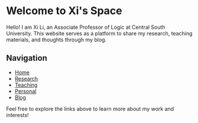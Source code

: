 # Welcome to Xi's Space

Hello! I am Xi Li, an Associate Professor of Logic at Central South University. This website serves as a platform to share my research, teaching materials, and thoughts through my blog.

## Navigation

- [Home](https://rickylixi.github.io/)
- [Research](https://rickylixi.github.io/research.html)
- [Teaching](https://rickylixi.github.io/teaching.html)
- [Personal](https://rickylixi.github.io/personal.html)
- [Blog](https://rickylixi.github.io/blog.html)

Feel free to explore the links above to learn more about my work and interests!
